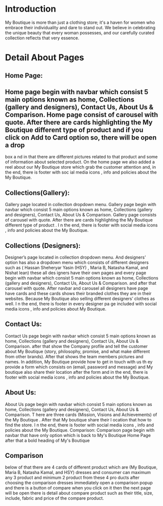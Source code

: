 # Introduction
My Boutique is more than just a clothing store; it's a haven for women who embrace their individuality and dare to stand out. We believe in celebrating the unique beauty that every woman possesses, and our carefully curated collection reflects that very essence.


# Detail About Pages
## Home Page:
Home page begin with navbar which consist 5 main options known as home,
Collections
(gallery and designers), Contact Us, About Us & Comparison.
Home page consist of carousel with
quote. After there are cards highlighting the
My Boutique different type of product and if you click on Add to Card option
so, there will be open a drop
-
box a
nd in that there are different pictures related to
that product and some of information about selected product. On the home page
we also added a reel about our My Boutique store which grab the customer
attention and, in the end,
there is footer with soc
ial media icons
,
info
and policies
about
the
My Boutique.
## Collections(Gallery):
Gallery page located in collection dropdown menu. Gallery page
begin
with navbar which consist 5 main options known as home, Collections (gallery
and designers), Contact
Us, About Us & Comparison.
Gallery page consists of
carousel with quote.
After there are cards highlighting the My Boutique
different type of product
. I
n the end,
there is footer with social media icons
,
info
and policies
about
the
My Boutique.
## Collections (Designers):
Designer’s
page located in collection dropdown menu. And
designers’
option
has
also a dropdown menu which consists of different designers
such as (
Hassan Sheheryar Yasin
(HSY)
, Maria B, Natasha Kamal, and
Nishat lean) these all des
igners have their own pages and every page
begin
with navbar which consist 5 main options known as home, Collections
(gallery and designers), Contact Us, About Us & Comparison.
and after that
carousel with quote.
After navbar and carousel all designers have page have cards
and these cards shows their branded clothes they are in their websites. Because
My Boutique also selling different designers’ clothes as well. I
n the end, there
is footer
in every designer pa
ge
included
with social media icons
,
info
and
policies
about My Boutique.



## Contact Us:
Contact Us page
begin with navbar which consist 5 main options known as home,
Collections (gallery and designers), Contact Us, About Us & Comparison.
after
that show
the Company profile and tell the customer about My Boutique
(story, philosophy, promise, and what make different from other brands). After
that shows the team members pictures and names. In addition, My Boutique
provide how to get in touch with us th
ey provide a form which consists on (email,
password and message) and My boutique also share their location after the
form and in the end,
there is footer with social media icons
,
info
and policies
about
the
My Boutique.
## About Us:
About
Us page
begin with navbar which consist 5 main options known as home,
Collections (gallery and designers), Contact Us, About Us & Comparison.
T
here
are three cards (Mission, Visions and Achievements) of the My Boutique
.
After that My boutique share their l
ocation that how to find the store. I
n the
end, there is footer with social media icons
,
info
and policies
about
the
My
Boutique.
Comparison:
Comparison page
begin with navbar
that have only option which is
back to
My's Boutique Home Page
after that a bold heading of
My's Boutique
## Comparison
below of that there are 4 cards of different product which are
(My Boutique, Maria B, Natasha Kamal, and HSY) dresses and consumer
can maximum any 3 product and minimum 2 product from these 4 pro
ducts after
choosing the comparison dresses immediately open a comparison popup and
there is a
button of compare when you click on it then the next page will be open
there is detail about compare product such as their title, size, include, fabric and
price
of the compare product.